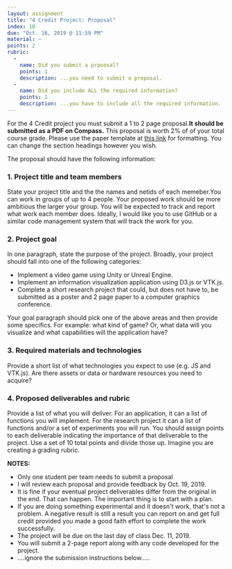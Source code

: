 ```yaml
---
layout: assignment
title: "4 Credit Project: Proposal"
index: 10
due: "Oct. 16, 2019 @ 11:59 PM"
material: ~
points: 2
rubric:
  -
    name: Did you submit a prpoosal?
    points: 1
    description: ...you need to submit a proposal.
  -
    name: Did you include ALL the required information?
    points: 1
    description: ...you have to include all the required information.
---
```


For the 4 Credit project you must submit a 1 to 2 page proposal.**It should  be submitted as a PDF on Compass.** 
This proposal is worth 2% of of your total course grade.
Please use the paper template at [this link](http://junctionpublishing.org/vgtc/Tasks/camera.html) for formatting. You can change the section headings however you wish.

The proposal should have the following information:

### 1. Project title and team members ###

State your project title and the the names and netids of each memeber.You can work in groups of up to 4 people. Your proposed work should be more ambitious the larger your group. 
You will be expected to track and report what work each member does. Ideally, I would like you to use GitHub
or a similar code management system that will track the work for you.

### 2. Project goal ###

In one paragraph, state the purpose of the project. Broadly, your project should fall into one of the following categories:

+ Implement a video game using Unity or Unreal Engine.
+ Implement an information visualization application using D3.js or VTK.js.
+ Complete a short research project that could, but does not have to, be submitted as a poster and 2 page paper to a computer graphics conference.

Your goal paragraph should pick one of the above areas and then provide some specifics. For example: what kind of game? Or, what data will you visualize and what capabilities will the application have?

### 3. Required materials and technologies ###

Provide a short list of what technologies you expect to use (e.g. JS and VTK.js). Are there assets or data or hardware resources you need to acquire?

### 4. Proposed deliverables and rubric ###

Provide a list of what you will deliver. For an application, it can a list of functions you will implement.
For the research project it can a list of functions and/or a set of experiments you will run. You should assign points to each deliverable indicating the importance of that deliverable to the project. Use a set of 10 total points and divide those up. Imagine you are creating a grading rubric. 

**NOTES:**
+ Only one student per team needs to submit a proposal
+ I will review each proposal and provide feedback by Oct. 19, 2019.
+ It is fine if your eventual project deliverables differ from the original in the end. That can happen. The important thing is to start with a plan.
+ If you are doing something experimental and it doesn't work, that's not a problem. A negative result is still a result you can report on and get full credit provided you made a good faith effort to complete the work successfully.
+ The project will be due on the last day of class Dec. 11, 2019.
+ You will submit a 2-page report along with any code developed for the project.
+ ....ignore the submission instructions below.....
